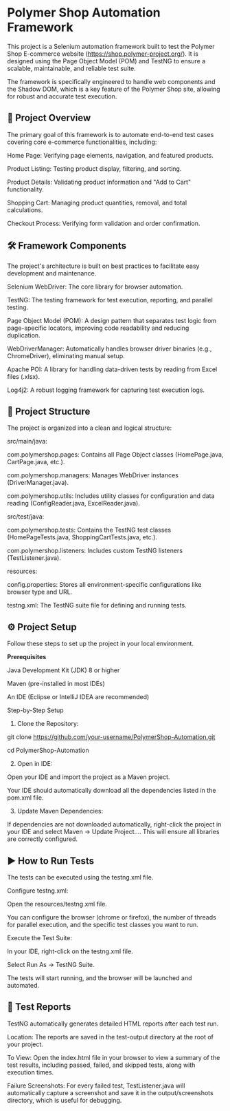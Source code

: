 # Polymer Shop Automation Framework

This project is a Selenium automation framework built to test the Polymer Shop E-commerce website (https://shop.polymer-project.org/). It is designed using the Page Object Model (POM) and TestNG to ensure a scalable, maintainable, and reliable test suite.

The framework is specifically engineered to handle web components and the Shadow DOM, which is a key feature of the Polymer Shop site, allowing for robust and accurate test execution.

**🚀 Project Overview**
----------------------------------

The primary goal of this framework is to automate end-to-end test cases covering core e-commerce functionalities, including:

Home Page: Verifying page elements, navigation, and featured products.

Product Listing: Testing product display, filtering, and sorting.

Product Details: Validating product information and "Add to Cart" functionality.

Shopping Cart: Managing product quantities, removal, and total calculations.

Checkout Process: Verifying form validation and order confirmation.

**🛠️ Framework Components**
----------------------------------

The project's architecture is built on best practices to facilitate easy development and maintenance.

Selenium WebDriver: The core library for browser automation.

TestNG: The testing framework for test execution, reporting, and parallel testing.

Page Object Model (POM): A design pattern that separates test logic from page-specific locators, improving code readability and reducing duplication.

WebDriverManager: Automatically handles browser driver binaries (e.g., ChromeDriver), eliminating manual setup.

Apache POI: A library for handling data-driven tests by reading from Excel files (.xlsx).

Log4j2: A robust logging framework for capturing test execution logs.

**📂 Project Structure**
----------------------------------

The project is organized into a clean and logical structure:

src/main/java:

com.polymershop.pages: Contains all Page Object classes (HomePage.java, CartPage.java, etc.).

com.polymershop.managers: Manages WebDriver instances (DriverManager.java).

com.polymershop.utils: Includes utility classes for configuration and data reading (ConfigReader.java, ExcelReader.java).

src/test/java:

com.polymershop.tests: Contains the TestNG test classes (HomePageTests.java, ShoppingCartTests.java, etc.).

com.polymershop.listeners: Includes custom TestNG listeners (TestListener.java).

resources:

config.properties: Stores all environment-specific configurations like browser type and URL.

testng.xml: The TestNG suite file for defining and running tests.

**⚙️ Project Setup**
----------------------------------

Follow these steps to set up the project in your local environment.

**Prerequisites**

Java Development Kit (JDK) 8 or higher

Maven (pre-installed in most IDEs)

An IDE (Eclipse or IntelliJ IDEA are recommended)

Step-by-Step Setup

1. Clone the Repository:

git clone https://github.com/your-username/PolymerShop-Automation.git

cd PolymerShop-Automation

2. Open in IDE:

Open your IDE and import the project as a Maven project.

Your IDE should automatically download all the dependencies listed in the pom.xml file.

3. Update Maven Dependencies:

If dependencies are not downloaded automatically, right-click the project in your IDE and select Maven -> Update Project.... This will ensure all libraries are correctly configured.

**▶️ How to Run Tests**
----------------------------------

The tests can be executed using the testng.xml file.

Configure testng.xml:

Open the resources/testng.xml file.

You can configure the browser (chrome or firefox), the number of threads for parallel execution, and the specific test classes you want to run.

Execute the Test Suite:

In your IDE, right-click on the testng.xml file.

Select Run As -> TestNG Suite.

The tests will start running, and the browser will be launched and automated.

**📝 Test Reports**
----------------------------------

TestNG automatically generates detailed HTML reports after each test run.

Location: The reports are saved in the test-output directory at the root of your project.

To View: Open the index.html file in your browser to view a summary of the test results, including passed, failed, and skipped tests, along with execution times.

Failure Screenshots: For every failed test, TestListener.java will automatically capture a screenshot and save it in the output/screenshots directory, which is useful for debugging.
